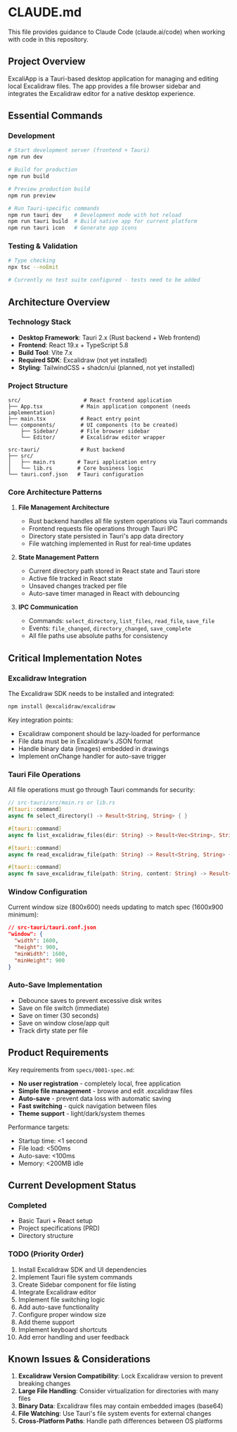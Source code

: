 # CLAUDE.md

This file provides guidance to Claude Code (claude.ai/code) when working with code in this repository.

## Project Overview

ExcaliApp is a Tauri-based desktop application for managing and editing local Excalidraw files. The app provides a file browser sidebar and integrates the Excalidraw editor for a native desktop experience.

## Essential Commands

### Development
```bash
# Start development server (frontend + Tauri)
npm run dev

# Build for production
npm run build

# Preview production build
npm run preview

# Run Tauri-specific commands
npm run tauri dev    # Development mode with hot reload
npm run tauri build  # Build native app for current platform
npm run tauri icon   # Generate app icons
```

### Testing & Validation
```bash
# Type checking
npx tsc --noEmit

# Currently no test suite configured - tests need to be added
```

## Architecture Overview

### Technology Stack
- **Desktop Framework**: Tauri 2.x (Rust backend + Web frontend)
- **Frontend**: React 19.x + TypeScript 5.8
- **Build Tool**: Vite 7.x
- **Required SDK**: Excalidraw (not yet installed)
- **Styling**: TailwindCSS + shadcn/ui (planned, not yet installed)

### Project Structure
```
src/                    # React frontend application
├── App.tsx            # Main application component (needs implementation)
├── main.tsx           # React entry point
└── components/        # UI components (to be created)
    ├── Sidebar/       # File browser sidebar
    └── Editor/        # Excalidraw editor wrapper

src-tauri/             # Rust backend
├── src/
│   ├── main.rs       # Tauri application entry
│   └── lib.rs        # Core business logic
└── tauri.conf.json   # Tauri configuration
```

### Core Architecture Patterns

1. **File Management Architecture**
   - Rust backend handles all file system operations via Tauri commands
   - Frontend requests file operations through Tauri IPC
   - Directory state persisted in Tauri's app data directory
   - File watching implemented in Rust for real-time updates

2. **State Management Pattern**
   - Current directory path stored in React state and Tauri store
   - Active file tracked in React state
   - Unsaved changes tracked per file
   - Auto-save timer managed in React with debouncing

3. **IPC Communication**
   - Commands: `select_directory`, `list_files`, `read_file`, `save_file`
   - Events: `file_changed`, `directory_changed`, `save_complete`
   - All file paths use absolute paths for consistency

## Critical Implementation Notes

### Excalidraw Integration
The Excalidraw SDK needs to be installed and integrated:
```bash
npm install @excalidraw/excalidraw
```

Key integration points:
- Excalidraw component should be lazy-loaded for performance
- File data must be in Excalidraw's JSON format
- Handle binary data (images) embedded in drawings
- Implement onChange handler for auto-save trigger

### Tauri File Operations
All file operations must go through Tauri commands for security:
```rust
// src-tauri/src/main.rs or lib.rs
#[tauri::command]
async fn select_directory() -> Result<String, String> { }

#[tauri::command]
async fn list_excalidraw_files(dir: String) -> Result<Vec<String>, String> { }

#[tauri::command]
async fn read_excalidraw_file(path: String) -> Result<String, String> { }

#[tauri::command]
async fn save_excalidraw_file(path: String, content: String) -> Result<(), String> { }
```

### Window Configuration
Current window size (800x600) needs updating to match spec (1600x900 minimum):
```json
// src-tauri/tauri.conf.json
"window": {
  "width": 1600,
  "height": 900,
  "minWidth": 1600,
  "minHeight": 900
}
```

### Auto-Save Implementation
- Debounce saves to prevent excessive disk writes
- Save on file switch (immediate)
- Save on timer (30 seconds)
- Save on window close/app quit
- Track dirty state per file

## Product Requirements

Key requirements from `specs/0001-spec.md`:
- **No user registration** - completely local, free application
- **Simple file management** - browse and edit .excalidraw files
- **Auto-save** - prevent data loss with automatic saving
- **Fast switching** - quick navigation between files
- **Theme support** - light/dark/system themes

Performance targets:
- Startup time: <1 second
- File load: <500ms
- Auto-save: <100ms
- Memory: <200MB idle

## Current Development Status

### Completed
- Basic Tauri + React setup
- Project specifications (PRD)
- Directory structure

### TODO (Priority Order)
1. Install Excalidraw SDK and UI dependencies
2. Implement Tauri file system commands
3. Create Sidebar component for file listing
4. Integrate Excalidraw editor
5. Implement file switching logic
6. Add auto-save functionality
7. Configure proper window size
8. Add theme support
9. Implement keyboard shortcuts
10. Add error handling and user feedback

## Known Issues & Considerations

1. **Excalidraw Version Compatibility**: Lock Excalidraw version to prevent breaking changes
2. **Large File Handling**: Consider virtualization for directories with many files
3. **Binary Data**: Excalidraw files may contain embedded images (base64)
4. **File Watching**: Use Tauri's file system events for external changes
5. **Cross-Platform Paths**: Handle path differences between OS platforms